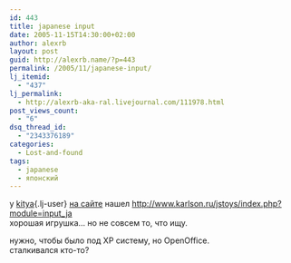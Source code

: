 ```yaml
---
id: 443
title: japanese input
date: 2005-11-15T14:30:00+02:00
author: alexrb
layout: post
guid: http://alexrb.name/?p=443
permalink: /2005/11/japanese-input/
lj_itemid:
  - "437"
lj_permalink:
  - http://alexrb-aka-ral.livejournal.com/111978.html
post_views_count:
  - "6"
dsq_thread_id:
  - "2343376189"
categories:
  - Lost-and-found
tags:
  - japanese
  - японский
---
```

у [kitya](http://kitya.livejournal.com/){.lj-user} [на сайте](http://karlson.ru) нашел http://www.karlson.ru/jstoys/index.php?module=input_ja  
хорошая игрушка&#8230; но не совсем то, что ищу.

нужно, чтобы было под XP систему, но OpenOffice.  
сталкивался кто-то?
